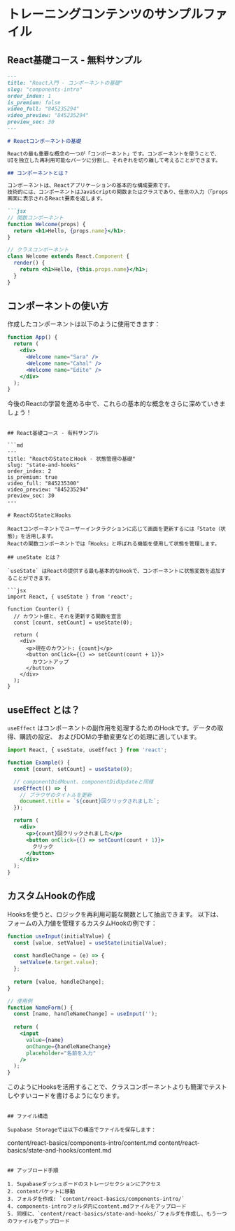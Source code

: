 
# トレーニングコンテンツのサンプルファイル

## React基礎コース - 無料サンプル

```md
---
title: "React入門 - コンポーネントの基礎"
slug: "components-intro"
order_index: 1
is_premium: false
video_full: "845235294"
video_preview: "845235294"
preview_sec: 30
---

# Reactコンポーネントの基礎

Reactの最も重要な概念の一つが「コンポーネント」です。コンポーネントを使うことで、
UIを独立した再利用可能なパーツに分割し、それぞれを切り離して考えることができます。

## コンポーネントとは？

コンポーネントは、Reactアプリケーションの基本的な構成要素です。
技術的には、コンポーネントはJavaScriptの関数またはクラスであり、任意の入力（「props」と呼ばれる）を受け取り、
画面に表示されるReact要素を返します。

```jsx
// 関数コンポーネント
function Welcome(props) {
  return <h1>Hello, {props.name}</h1>;
}

// クラスコンポーネント
class Welcome extends React.Component {
  render() {
    return <h1>Hello, {this.props.name}</h1>;
  }
}
```

## コンポーネントの使い方

作成したコンポーネントは以下のように使用できます：

```jsx
function App() {
  return (
    <div>
      <Welcome name="Sara" />
      <Welcome name="Cahal" />
      <Welcome name="Edite" />
    </div>
  );
}
```

今後のReactの学習を進める中で、これらの基本的な概念をさらに深めていきましょう！
```

## React基礎コース - 有料サンプル

```md
---
title: "ReactのStateとHook - 状態管理の基礎"
slug: "state-and-hooks"
order_index: 2
is_premium: true
video_full: "845235300"  
video_preview: "845235294"
preview_sec: 30
---

# ReactのStateとHooks

Reactコンポーネントでユーザーインタラクションに応じて画面を更新するには「State（状態）」を活用します。
Reactの関数コンポーネントでは「Hooks」と呼ばれる機能を使用して状態を管理します。

## useState とは？

`useState` はReactの提供する最も基本的なHookで、コンポーネントに状態変数を追加することができます。

```jsx
import React, { useState } from 'react';

function Counter() {
  // カウント値と、それを更新する関数を宣言
  const [count, setCount] = useState(0);

  return (
    <div>
      <p>現在のカウント: {count}</p>
      <button onClick={() => setCount(count + 1)}>
        カウントアップ
      </button>
    </div>
  );
}
```

<!--PREMIUM-->

## useEffect とは？

`useEffect` はコンポーネントの副作用を処理するためのHookです。データの取得、購読の設定、
およびDOMの手動変更などの処理に適しています。

```jsx
import React, { useState, useEffect } from 'react';

function Example() {
  const [count, setCount] = useState(0);

  // componentDidMount、componentDidUpdateと同様
  useEffect(() => {
    // ブラウザのタイトルを更新
    document.title = `${count}回クリックされました`;
  });

  return (
    <div>
      <p>{count}回クリックされました</p>
      <button onClick={() => setCount(count + 1)}>
        クリック
      </button>
    </div>
  );
}
```

## カスタムHookの作成

Hooksを使うと、ロジックを再利用可能な関数として抽出できます。
以下は、フォームの入力値を管理するカスタムHookの例です：

```jsx
function useInput(initialValue) {
  const [value, setValue] = useState(initialValue);
  
  const handleChange = (e) => {
    setValue(e.target.value);
  };
  
  return [value, handleChange];
}

// 使用例
function NameForm() {
  const [name, handleNameChange] = useInput('');
  
  return (
    <input 
      value={name}
      onChange={handleNameChange}
      placeholder="名前を入力"
    />
  );
}
```

このようにHooksを活用することで、クラスコンポーネントよりも簡潔でテストしやすいコードを書けるようになります。
```

## ファイル構造

Supabase Storageでは以下の構造でファイルを保存します：

```
content/react-basics/components-intro/content.md
content/react-basics/state-and-hooks/content.md
```

## アップロード手順

1. Supabaseダッシュボードのストレージセクションにアクセス
2. contentバケットに移動
3. フォルダを作成: `content/react-basics/components-intro/`
4. components-introフォルダ内にcontent.mdファイルをアップロード
5. 同様に、`content/react-basics/state-and-hooks/`フォルダを作成し、もう一つのファイルをアップロード
